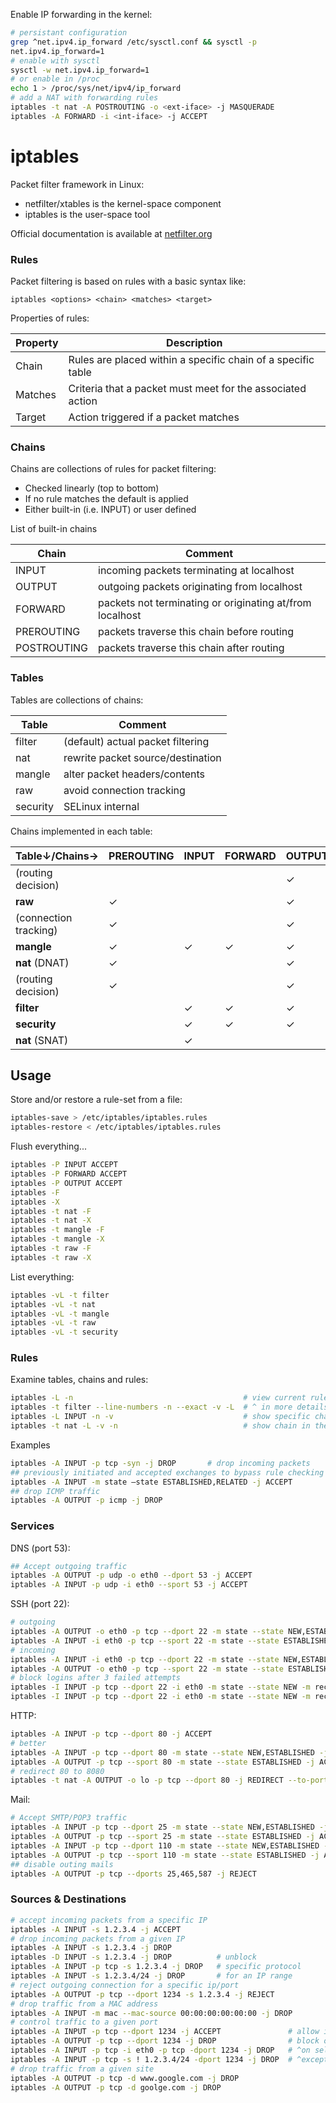 
Enable IP forwarding in the kernel:

```bash
# persistant configuration
grep ^net.ipv4.ip_forward /etc/sysctl.conf && sysctl -p
net.ipv4.ip_forward=1
# enable with sysctl
sysctl -w net.ipv4.ip_forward=1
# or enable in /proc
echo 1 > /proc/sys/net/ipv4/ip_forward
# add a NAT with forwarding rules
iptables -t nat -A POSTROUTING -o <ext-iface> -j MASQUERADE
iptables -A FORWARD -i <int-iface> -j ACCEPT
```

# iptables

Packet filter framework in Linux:

* netfilter/xtables is the kernel-space component
* iptables is the user-space tool

Official documentation is available at [netfilter.org](https://www.netfilter.org/documentation/)

### Rules

Packet filtering is based on rules with a basic syntax like:

    iptables <options> <chain> <matches> <target>

Properties of rules:

| Property | Description                                                  |
|----------|--------------------------------------------------------------|
| Chain    | Rules are placed within a specific chain of a specific table |
| Matches  | Criteria that a packet must meet for the associated action   |
| Target   | Action triggered if a packet matches                         | 


### Chains

Chains are collections of rules for packet filtering:

* Checked linearly (top to bottom)
* If no rule matches the default is applied
* Either built-in (i.e. INPUT) or user defined

List of built-in chains

| Chain       | Comment                                                  |
|-------------|----------------------------------------------------------|
| INPUT       | incoming packets terminating at localhost                |
| OUTPUT      | outgoing packets originating from localhost              |
| FORWARD     | packets not terminating or originating at/from localhost |
| PREROUTING  | packets traverse this chain before routing               |
| POSTROUTING | packets traverse this chain after routing                |

### Tables

Tables are collections of chains:

| Table    | Comment                                      |
|----------|----------------------------------------------|
| filter   | (default) actual packet filtering            |
| nat      | rewrite packet source/destination            |
| mangle   | alter packet headers/contents                |
| raw      | avoid connection tracking                    |
| security | SELinux internal                             |

Chains implemented in each table:

| Table↓/Chains→        | PREROUTING | INPUT | FORWARD |  OUTPUT | POSTROUTING |
|-----------------------|------------|-------|---------|---------|-------------|
| (routing decision)    |            |       |         | ✓       |             |
| **raw**               | ✓          |       |         | ✓       |             |
| (connection tracking) | ✓          |       |         | ✓       |             |
| **mangle**            | ✓          | ✓     | ✓       | ✓       | ✓           |
| **nat** (DNAT)        | ✓          |       |         | ✓       |             |
| (routing decision)    | ✓          |       |         | ✓       |             |
| **filter**            |            | ✓     | ✓       | ✓       |             |
| **security**          |            | ✓     | ✓       | ✓       |             |
| **nat** (SNAT)        |            | ✓     |         |         | ✓           |

## Usage

Store and/or restore a rule-set from a file:

```bash
iptables-save > /etc/iptables/iptables.rules
iptables-restore < /etc/iptables/iptables.rules
```

Flush everything...

```bash
iptables -P INPUT ACCEPT
iptables -P FORWARD ACCEPT
iptables -P OUTPUT ACCEPT
iptables -F
iptables -X
iptables -t nat -F
iptables -t nat -X
iptables -t mangle -F
iptables -t mangle -X
iptables -t raw -F
iptables -t raw -X
```

List everything:

```bash
iptables -vL -t filter
iptables -vL -t nat
iptables -vL -t mangle
iptables -vL -t raw
iptables -vL -t security
```

### Rules

Examine tables, chains and rules:

```bash
iptables -L -n                                      # view current rules
iptables -t filter --line-numbers -n --exact -v -L  # ^ in more details
iptables -L INPUT -n -v                             # show specific chain i.e. INPUT
iptables -t nat -L -v -n                            # show chain in the NAT table
```

Examples

```bash
iptables -A INPUT -p tcp -syn -j DROP       # drop incoming packets
## previously initiated and accepted exchanges to bypass rule checking
iptables -A INPUT -m state —state ESTABLISHED,RELATED -j ACCEPT
## drop ICMP traffic
iptables -A OUTPUT -p icmp -j DROP
```

### Services

DNS (port 53):

```bash
## Accept outgoing traffic
iptables -A OUTPUT -p udp -o eth0 --dport 53 -j ACCEPT
iptables -A INPUT -p udp -i eth0 --sport 53 -j ACCEPT
```

SSH (port 22):

```bash
# outgoing
iptables -A OUTPUT -o eth0 -p tcp --dport 22 -m state --state NEW,ESTABLISHED -j ACCEPT
iptables -A INPUT -i eth0 -p tcp --sport 22 -m state --state ESTABLISHED -j ACCEPT
# incoming
iptables -A INPUT -i eth0 -p tcp --dport 22 -m state --state NEW,ESTABLISHED -j ACCEPT
iptables -A OUTPUT -o eth0 -p tcp --sport 22 -m state --state ESTABLISHED -j ACCEPT
# block logins after 3 failed attempts
iptables -I INPUT -p tcp --dport 22 -i eth0 -m state --state NEW -m recent --set
iptables -I INPUT -p tcp --dport 22 -i eth0 -m state --state NEW -m recent --update --seconds 60 --hitcount 4 -j DROP
```

HTTP:

```bash
iptables -A INPUT -p tcp --dport 80 -j ACCEPT
# better
iptables -A INPUT -p tcp --dport 80 -m state --state NEW,ESTABLISHED -j ACCEPT
iptables -A OUTPUT -p tcp --sport 80 -m state --state ESTABLISHED -j ACCEPT
# redirect 80 to 8080
iptables -t nat -A OUTPUT -o lo -p tcp --dport 80 -j REDIRECT --to-port 8080
```

Mail:

```bash
# Accept SMTP/POP3 traffic
iptables -A INPUT -p tcp --dport 25 -m state --state NEW,ESTABLISHED -j ACCEPT
iptables -A OUTPUT -p tcp --sport 25 -m state --state ESTABLISHED -j ACCEPT
iptables -A INPUT -p tcp --dport 110 -m state --state NEW,ESTABLISHED -j ACCEPT
iptables -A OUTPUT -p tcp --sport 110 -m state --state ESTABLISHED -j ACCEPT
## disable outing mails
iptables -A OUTPUT -p tcp --dports 25,465,587 -j REJECT
```

### Sources & Destinations

```bash
# accept incoming packets from a specific IP
iptables -A INPUT -s 1.2.3.4 -j ACCEPT       
# drop incoming packets from a given IP
iptables -A INPUT -s 1.2.3.4 -j DROP
iptables -D INPUT -s 1.2.3.4 -j DROP          # unblock
iptables -A INPUT -p tcp -s 1.2.3.4 -j DROP   # specific protocol
iptables -A INPUT -s 1.2.3.4/24 -j DROP       # for an IP range
# reject outgoing connection for a specific ip/port
iptables -A OUTPUT -p tcp --dport 1234 -s 1.2.3.4 -j REJECT
# drop traffic from a MAC address
iptables -A INPUT -m mac --mac-source 00:00:00:00:00:00 -j DROP
# control traffic to a given port
iptables -A INPUT -p tcp --dport 1234 -j ACCEPT               # allow incoming connections
iptables -A OUTPUT -p tcp --dport 1234 -j DROP                # block outgoing connections
iptables -A INPUT -p tcp -i eth0 -p tcp -dport 1234 -j DROP   # ^on selected interface
iptables -A INPUT -p tcp -s ! 1.2.3.4/24 -dport 1234 -j DROP  # ^except a specific IP range 
# drop traffic from a given site
iptables -A OUTPUT -p tcp -d www.google.com -j DROP
iptables -A OUTPUT -p tcp -d goolge.com -j DROP
```


